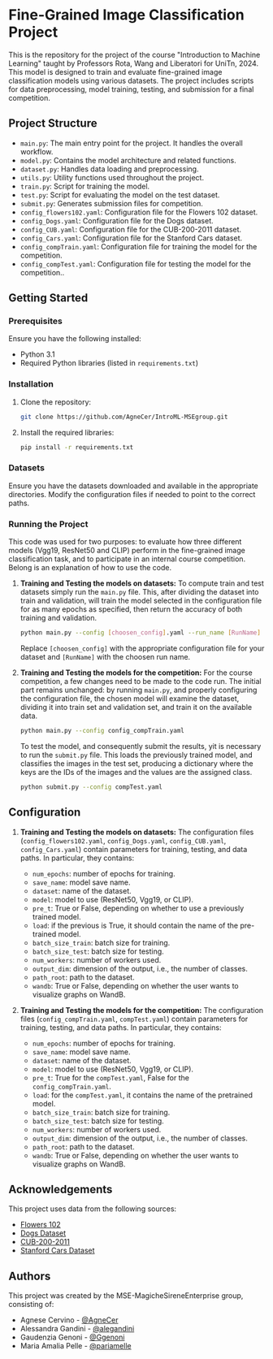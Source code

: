 
# Fine-Grained Image Classification Project

This is the repository for the project of the course "Introduction to Machine Learning" taught by Professors Rota, Wang and Liberatori for UniTn, 2024. This model is designed to train and evaluate fine-grained image classification models using various datasets. The project includes scripts for data preprocessing, model training, testing, and submission for a final competition.

## Project Structure

- `main.py`: The main entry point for the project. It handles the overall workflow.
- `model.py`: Contains the model architecture and related functions.
- `dataset.py`: Handles data loading and preprocessing.
- `utils.py`: Utility functions used throughout the project.
- `train.py`: Script for training the model.
- `test.py`: Script for evaluating the model on the test dataset.
- `submit.py`: Generates submission files for competition.
- `config_flowers102.yaml`: Configuration file for the Flowers 102 dataset.
- `config_Dogs.yaml`: Configuration file for the Dogs dataset.
- `config_CUB.yaml`: Configuration file for the CUB-200-2011 dataset.
- `config_Cars.yaml`: Configuration file for the Stanford Cars dataset.
- `config_compTrain.yaml`: Configuration file for training the model for the competition.
- `config_compTest.yaml`: Configuration file for testing the model for the competition..

## Getting Started

### Prerequisites

Ensure you have the following installed:
- Python 3.1
- Required Python libraries (listed in `requirements.txt`)

### Installation

1. Clone the repository:
   ```bash
   git clone https://github.com/AgneCer/IntroML-MSEgroup.git
   ```

2. Install the required libraries:
   ```bash
   pip install -r requirements.txt
   ```

### Datasets

Ensure you have the datasets downloaded and available in the appropriate directories. Modify the configuration files if needed to point to the correct paths.

### Running the Project

This code was used for two purposes: to evaluate how three different models (Vgg19, ResNet50 and CLIP) perform in the fine-grained image classification task, and to participate in an internal course competition. Belong is an explanation of how to use the code. 

1. **Training and Testing the models on datasets:**
   To compute train and test datasets simply run the `main.py` file. This, after dividing the dataset into train and validation, will train the model selected in the configuration file for as many epochs as specified, then return the accuracy of both training and validation.

   ```bash
   python main.py --config [choosen_config].yaml --run_name [RunName]
   ```

   Replace `[choosen_config]` with the appropriate configuration file for your dataset and `[RunName]` with the choosen run name. 

2. **Training and Testing the models for the competition:**
    For the course competition, a few changes need to be made to the code run. The initial part remains unchanged: by running `main.py`, and properly configuring the configuration file, the chosen model will examine the dataset, dividing it into train set and validation set, and train it on the available data. 

   ```bash
   python main.py --config config_compTrain.yaml
   ```
    To test the model, and consequently submit the results, yit is necessary to run the `submit.py` file. This loads the previously trained model, and classifies the images in the test set, producing a dictionary where the keys are the IDs of the images and the values are the assigned class.

   ```bash
   python submit.py --config compTest.yaml
   ```

## Configuration
1. **Training and Testing the models on datasets:**
    The configuration files (`config_flowers102.yaml`, `config_Dogs.yaml`, `config_CUB.yaml`, `config_Cars.yaml`) contain parameters for training, testing, and data paths. In particular, they contains:
    - `num_epochs`: number of epochs for training.
    - `save_name`: model save name.
    - `dataset`: name of the dataset.
    - `model`: model to use (ResNet50, Vgg19, or CLIP).
    - `pre_t`: True or False, depending on whether to use a previously trained model.
    - `load`: if the previous is True, it should contain the name of the pre-trained model.
    - `batch_size_train`: batch size for training.
    - `batch_size_test`: batch size for testing.
    - `num_workers`: number of workers used.
    - `output_dim`: dimension of the output, i.e., the number of classes.
    - `path_root`: path to the dataset.
    - `wandb`: True or False, depending on whether the user wants to visualize graphs on WandB.
    
2. **Training and Testing the models for the competition:**
        The configuration files (`config_compTrain.yaml`, `compTest.yaml`) contain parameters for training, testing, and data paths. In particular, they contains:
    - `num_epochs`: number of epochs for training.
    - `save_name`: model save name.
    - `dataset`: name of the dataset.
    - `model`: model to use (ResNet50, Vgg19, or CLIP).
    - `pre_t`: True for the `compTest.yaml`, False for the `config_compTrain.yaml`.
    - `load`: for the `compTest.yaml`, it contains the name of the pretrained model. 
    - `batch_size_train`: batch size for training.
    - `batch_size_test`: batch size for testing.
    - `num_workers`: number of workers used.
    - `output_dim`: dimension of the output, i.e., the number of classes.
    - `path_root`: path to the dataset.
    - `wandb`: True or False, depending on whether the user wants to visualize graphs on WandB.

## Acknowledgements

This project uses data from the following sources:
- [Flowers 102](http://www.robots.ox.ac.uk/~vgg/data/flowers/102/)
- [Dogs Dataset](http://vision.stanford.edu/aditya86/ImageNetDogs/)
- [CUB-200-2011](http://www.vision.caltech.edu/visipedia/CUB-200-2011.html)
- [Stanford Cars Dataset](http://vision.stanford.edu/aditya86/ImageNetDogs/)

## Authors

This project was created by the MSE-MagicheSireneEnterprise group, consisting of:
 - Agnese Cervino - [@AgneCer](https://github.com/AgneCer)
 - Alessandra Gandini - [@alegandini](https://github.com/alegandini)
 - Gaudenzia Genoni - [@Ggenoni](https://github.com/Ggenoni)
 - Maria Amalia Pelle - [@pariamelle](https://github.com/pariamelle)

 